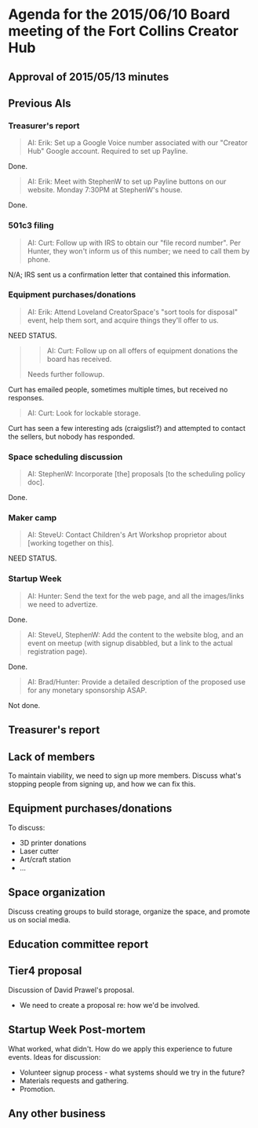 # Agenda for the 2015/06/10 Board meeting of the Fort Collins Creator Hub

## Approval of 2015/05/13 minutes

## Previous AIs

### Treasurer's report

> AI: Erik: Set up a Google Voice number associated with our "Creator Hub"
> Google account. Required to set up Payline.

Done.

> AI: Erik: Meet with StephenW to set up Payline buttons on our website.
> Monday 7:30PM at StephenW's house.

Done.

### 501c3 filing

> AI: Curt: Follow up with IRS to obtain our "file record number". Per Hunter,
> they won't inform us of this number; we need to call them by phone.

N/A; IRS sent us a confirmation letter that contained this information.

### Equipment purchases/donations

> AI: Erik: Attend Loveland CreatorSpace's "sort tools for disposal" event,
> help them sort, and acquire things they'll offer to us.

NEED STATUS.

> > AI: Curt: Follow up on all offers of equipment donations the board has
> > received.
>
> Needs further followup.

Curt has emailed people, sometimes multiple times, but received no responses.

> AI: Curt: Look for lockable storage.

Curt has seen a few interesting ads (craigslist?) and attempted to contact
the sellers, but nobody has responded.

### Space scheduling discussion

> AI: StephenW: Incorporate [the] proposals [to the scheduling policy doc].

Done.

### Maker camp

> AI: SteveU: Contact Children's Art Workshop proprietor about [working
> together on this].

NEED STATUS.

### Startup Week

> AI: Hunter: Send the text for the web page, and all the images/links we need
> to advertize.

Done.

> AI: SteveU, StephenW: Add the content to the website blog, and an event on
> meetup (with signup disabbled, but a link to the actual registration page).

Done.

> AI: Brad/Hunter: Provide a detailed description of the proposed use for any
> monetary sponsorship ASAP.

Not done.

## Treasurer's report

## Lack of members

To maintain viability, we need to sign up more members. Discuss what's
stopping people from signing up, and how we can fix this.

## Equipment purchases/donations

To discuss:
- 3D printer donations
- Laser cutter
- Art/craft station
- ...

## Space organization

Discuss creating groups to build storage, organize the space, and promote us
on social media.

## Education committee report

## Tier4 proposal

Discussion of David Prawel's proposal.
- We need to create a proposal re: how we'd be involved.

## Startup Week Post-mortem

What worked, what didn't. How do we apply this experience to future events.
Ideas for discussion:

- Volunteer signup process - what systems should we try in the future?
- Materials requests and gathering.
- Promotion.

## Any other business

